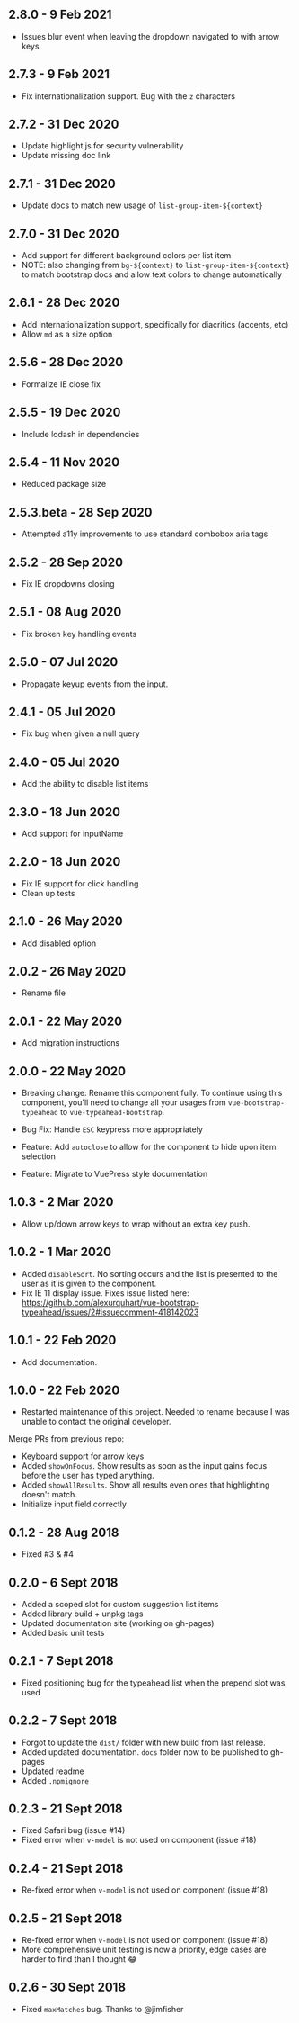 ## 2.8.0 - 9 Feb 2021
- Issues blur event when leaving the dropdown navigated to with arrow keys

## 2.7.3 - 9 Feb 2021
- Fix internationalization support. Bug with the `z` characters

## 2.7.2 - 31 Dec 2020
- Update highlight.js for security vulnerability
- Update missing doc link

## 2.7.1 - 31 Dec 2020
- Update docs to match new usage of `list-group-item-${context}`

## 2.7.0 - 31 Dec 2020
- Add support for different background colors per list item
- NOTE: also changing from `bg-${context}` to `list-group-item-${context}` to match bootstrap docs and allow text colors to change automatically

## 2.6.1 - 28 Dec 2020
- Add internationalization support, specifically for diacritics (accents, etc)
- Allow `md` as a size option

## 2.5.6 - 28 Dec 2020
- Formalize IE close fix

## 2.5.5 - 19 Dec 2020
- Include lodash in dependencies

## 2.5.4 - 11 Nov 2020
- Reduced package size

## 2.5.3.beta - 28 Sep 2020
- Attempted a11y improvements to use standard combobox aria tags

## 2.5.2 - 28 Sep 2020
- Fix IE dropdowns closing

## 2.5.1 - 08 Aug 2020
- Fix broken key handling events

## 2.5.0 - 07 Jul 2020
- Propagate keyup events from the input.

## 2.4.1 - 05 Jul 2020
- Fix bug when given a null query

## 2.4.0 - 05 Jul 2020
- Add the ability to disable list items

## 2.3.0 - 18 Jun 2020
- Add support for inputName

## 2.2.0 - 18 Jun 2020
- Fix IE support for click handling
- Clean up tests

## 2.1.0 - 26 May 2020
- Add disabled option

## 2.0.2 - 26 May 2020
- Rename file

## 2.0.1 - 22 May 2020
- Add migration instructions

## 2.0.0 - 22 May 2020
- Breaking change: Rename this component fully. To continue using this component, you'll need to change all
  your usages from `vue-bootstrap-typeahead` to `vue-typeahead-bootstrap`.

- Bug Fix: Handle `ESC` keypress more appropriately
- Feature: Add `autoclose` to allow for the component to hide upon item selection
- Feature: Migrate to VuePress style documentation

## 1.0.3 - 2 Mar 2020
- Allow up/down arrow keys to wrap without an extra key push.

## 1.0.2 - 1 Mar 2020
- Added `disableSort`. No sorting occurs and the list is presented to the user as it is given to the component.
- Fix IE 11 display issue. Fixes issue listed here:
    https://github.com/alexurquhart/vue-bootstrap-typeahead/issues/2#issuecomment-418142023

## 1.0.1 - 22 Feb 2020
- Add documentation.

## 1.0.0 - 22 Feb 2020
- Restarted maintenance of this project. Needed to rename because I was unable to contact the original
  developer.

Merge PRs from previous repo:
- Keyboard support for arrow keys
- Added `showOnFocus`. Show results as soon as the input gains focus before the user has typed anything.
- Added `showAllResults`. Show all results even ones that highlighting doesn't match.
- Initialize input field correctly

## 0.1.2 - 28 Aug 2018
- Fixed #3 & #4

## 0.2.0 - 6 Sept 2018
- Added a scoped slot for custom suggestion list items
- Added library build + unpkg tags
- Updated documentation site (working on gh-pages)
- Added basic unit tests

## 0.2.1 - 7 Sept 2018
- Fixed positioning bug for the typeahead list when the prepend slot was used

## 0.2.2 - 7 Sept 2018
- Forgot to update the `dist/` folder with new build from last release.
- Added updated documentation. `docs` folder now to be published to gh-pages
- Updated readme
- Added `.npmignore`

## 0.2.3 - 21 Sept 2018
- Fixed Safari bug (issue #14)
- Fixed error when `v-model` is not used on component (issue #18)

## 0.2.4 - 21 Sept 2018
- Re-fixed error when `v-model` is not used on component (issue #18)

## 0.2.5 - 21 Sept 2018
- Re-fixed error when `v-model` is not used on component (issue #18)
- More comprehensive unit testing is now a priority, edge cases are harder to find than I thought :joy:

## 0.2.6 - 30 Sept 2018
- Fixed `maxMatches` bug. Thanks to @jimfisher
